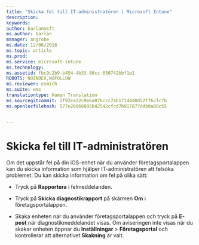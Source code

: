 ```yaml
---
title: "Skicka fel till IT-administratören | Microsoft Intune"
description: 
keywords: 
author: barlanmsft
ms.author: barlan
manager: angrobe
ms.date: 12/06/2016
ms.topic: article
ms.prod: 
ms.service: microsoft-intune
ms.technology: 
ms.assetid: fbc9c2b9-b454-4b33-86cc-650742bbf1e1
ROBOTS: NOINDEX,NOFOLLOW
ms.reviewer: esmich
ms.suite: ems
translationtype: Human Translation
ms.sourcegitcommit: 2f92ce22c9e6a87bccc7ab17144d0d52ff6cfc7b
ms.openlocfilehash: 577e26066095b42542cfcd7b917877ddb0a88c55


---
```



# <a name="send-errors-to-your-it-admin"></a>Skicka fel till IT-administratören

Om det uppstår fel på din iOS-enhet när du använder företagsportalappen kan du skicka information som hjälper IT-administratören att felsöka problemet. Du kan skicka information om fel på olika sätt:

-   Tryck på **Rapportera** i felmeddelanden.

-   Tryck på **Skicka diagnostikrapport** på skärmen **Om** i företagsportalappen.

-   Skaka enheten när du använder företagsportalappen och tryck på **E-post** när diagnostikmeddelandet visas. Om aviseringen inte visas när du skakar enheten öppnar du **Inställningar** &gt; **Företagsportal** och kontrollerar att alternativet **Skakning** är valt.



<!--HONumber=Dec16_HO2-->


